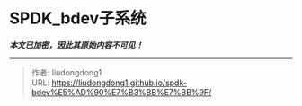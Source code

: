 # SPDK_bdev子系统

***本文已加密，因此其原始内容不可见！***

---

> 作者: liudongdong1  
> URL: https://liudongdong1.github.io/spdk-bdev%E5%AD%90%E7%B3%BB%E7%BB%9F/  

